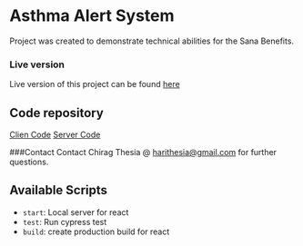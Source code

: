 # Asthma Alert System

Project was created to demonstrate technical abilities for the Sana Benefits.

### Live version
Live version of this project can be found [here](https://asthma-alert-production.herokuapp.com/)

## Code repository
[Clien Code](https://github.com/ChiragThesia/asthma-alert-system)
[Server Code](https://github.com/ChiragThesia/asthma-alert-server)

###Contact
Contact Chirag Thesia @ harithesia@gmail.com for further questions. 

## Available Scripts

- `start`: Local server for react
- `test`: Run cypress test
- `build`: create production build for react
